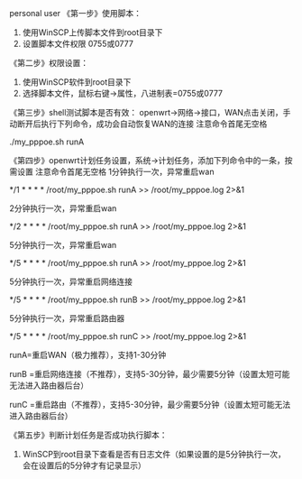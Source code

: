personal user
《第一步》使用脚本：
1. 使用WinSCP上传脚本文件到root目录下
2. 设置脚本文件权限 0755或0777

《第二步》权限设置：
1. 使用WinSCP软件到root目录下
2. 选择脚本文件，鼠标右键->属性，八进制表=0755或0777

《第三步》shell测试脚本是否有效：
openwrt->网络->接口，WAN点击关闭，手动断开后执行下列命令，成功会自动恢复WAN的连接
注意命令首尾无空格

./my_pppoe.sh runA
  
《第四步》openwrt计划任务设置，系统->计划任务，添加下列命令中的一条，按需设置
注意命令首尾无空格
1分钟执行一次，异常重启wan

*/1 * * * * /root/my_pppoe.sh runA >> /root/my_pppoe.log 2>&1

2分钟执行一次，异常重启wan

*/2 * * * * /root/my_pppoe.sh runA >> /root/my_pppoe.log 2>&1

5分钟执行一次，异常重启wan

*/5 * * * * /root/my_pppoe.sh runA >> /root/my_pppoe.log 2>&1

5分钟执行一次，异常重启网络连接

*/5 * * * * /root/my_pppoe.sh runB >> /root/my_pppoe.log 2>&1

5分钟执行一次，异常重启路由器

*/5 * * * * /root/my_pppoe.sh runC >> /root/my_pppoe.log 2>&1

runA=重启WAN（极力推荐），支持1-30分钟

runB =重启网络连接（不推荐），支持5-30分钟，最少需要5分钟（设置太短可能无法进入路由器后台）

runC =重启路由（不推荐），支持5-30分钟，最少需要5分钟（设置太短可能无法进入路由器后台）

《第五步》判断计划任务是否成功执行脚本：

1. WinSCP到root目录下查看是否有日志文件（如果设置的是5分钟执行一次，会在设置后的5分钟才有记录显示）
